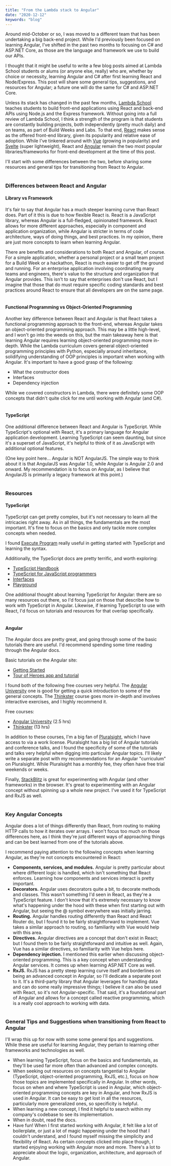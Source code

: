 ```yaml
---
title: "From the Lambda stack to Angular"
date: "2020-12-12"
keywords: "blog"
---
```


Around mid-October or so, I was moved to a different team that has been undertaking a big back-end project. While I'd previously been focused on learning Angular, I've shifted in the past two months to focusing on C# and ASP.NET Core, as those are the language and framework we use to build our APIs.

I thought that it might be useful to write a few blog posts aimed at Lambda School students or alums (or anyone else, really) who are, whether by choice or necessity, learning Angular and C# after first learning React and Node/Express. This post will share some general tips, suggestions, and resources for Angular; a future one will do the same for C# and ASP.NET Core.

Unless its stack has changed in the past few months, [Lambda School](https://lambdaschool.com/) teaches students to build front-end applications using React and back-end APIs using Node.js and the Express framework. Without going into a full review of Lambda School, I think a strength of the program is that students are constantly building projects, both independently (pretty much daily) and on teams, as part of Build Weeks and Labs. To that end, [React](https://reactjs.org/) makes sense as the offered front-end library, given its popularity and relative ease of adoption. While I've tinkered around with [Vue](https://vuejs.org/) (growing in popularity) and [Svelte](https://svelte.dev/) (super lightweight), React and [Angular](https://angular.io/) remain the two most popular libraries/frameworks for front-end development at the time of this post.

I'll start with some differences between the two, before sharing some resources and general tips for transitioning from React to Angular.<br/><br/>

### Differences between React and Angular

#### Library vs Framework

It's fair to say that Angular has a much steeper learning curve than React does. Part of it this is due to how flexible React is. React is a JavaScript library, whereas Angular is a full-fledged, opinionated framework. React allows for more different approaches, especially in component and application organization, while Angular is stricter in terms of code architecture, ways of doing things, and best practices. In my opinion, there are just more concepts to learn when learning Angular.

There are benefits and considerations to both React and Angular, of course. For a simple application, whether a personal project or a small team project for a Build Week or a hackathon, React is much easier to get off the ground and running. For an enterprise application involving coordinating many teams and engineers, there's value to the structure and organization that Angular provides. This isn't to say that enterprises don't use React, but I imagine that those that do must require specific coding standards and best practices around React to ensure that all developers are on the same page.<br/><br/>

#### Functional Programming vs Object-Oriented Programming

Another key difference between React and Angular is that React takes a functional programming approach to the front-end, whereas Angular takes an object-oriented programming approach. This may be a little high-level, and I won't go into the weeds on this, but the main takeaway here is that learning Angular requires learning object-oriented programming more in-depth. While the Lambda curriculum covers general object-oriented programming principles with Python, especially around inheritance, solidifying understanding of OOP principles is important when working with Angular. It's important to have a good grasp of the following:

- What the constructor does
- Interfaces
- Dependency injection

While we covered constructors in Lambda, there were definitely some OOP concepts that didn't quite click for me until working with Angular (and C#).<br/><br/>

#### TypeScript

One additional difference between React and Angular is TypeScript. While TypeScript's optional with React, it's a primary language for Angular application development. Learning TypeScript can seem daunting, but since it's a superset of JavaScript, it's helpful to think of it as JavaScript with additional optional features.

(One key point here... Angular is NOT AngularJS. The simple way to think about it is that AngularJS was Angular 1.0, while Angular is Angular 2.0 and onward. My recommendation is to focus on Angular, as I believe that AngularJS is primarily a legacy framework at this point.)<br/><br/>

### Resources

#### TypeScript

TypeScript can get pretty complex, but it's not necessary to learn all the intricacies right away. As in all things, the fundamentals are the most important. It's fine to focus on the basics and only tackle more complex concepts when needed.

I found [Execute Program](https://www.executeprogram.com/) really useful in getting started with TypeScript and learning the syntax.

Additionally, the TypeScript docs are pretty terrific, and worth exploring:

- [TypeScript Handbook](https://www.typescriptlang.org/docs/handbook/intro.html)
- [TypeScript for JavaScript programmers](https://www.typescriptlang.org/docs/handbook/typescript-in-5-minutes.html)
- [Interfaces](https://www.typescriptlang.org/docs/handbook/interfaces.html)
- [Playground](https://www.typescriptlang.org/play)

One additional thought about learning TypeScript for Angular: there are so many resources out there, so I'd focus just on those that describe how to work with TypeScript in Angular. Likewise, if learning TypeScript to use with React, I'd focus on tutorials and resources for that overlap specifically.<br/><br/>

#### Angular

The Angular docs are pretty great, and going through some of the basic tutorials there are useful. I'd recommend spending some time reading through the Angular docs.

Basic tutorials on the Angular site:

- [Getting Started](https://angular.io/start)
- [Tour of Heroes app and tutorial](https://angular.io/tutorial)

I found both of the following free courses very helpful. The [Angular University](https://angular-university.io/home) one is good for getting a quick introduction to some of the general concepts. The [Thinkster](https://thinkster.io/) course goes more in-depth and involves interactive exercises, and I highly recommend it.

Free courses:

- [Angular University](https://angular-university.io/course/getting-started-with-angular2) (2.5 hrs)
- [Thinkster](https://thinkster.io/topics/fundamentals-of-angular) (13 hrs)

In addition to these courses, I'm a big fan of [Pluralsight](https://www.pluralsight.com/), which I have access to via a work license. Pluralsight has a big list of Angular tutorials and conference talks, and I found the specificity of some of the tutorials and talks very helpful when digging into particular Angular topics. I'll likely write a separate post with my recommendations for an Angular "curriculum" on Pluralsight. While Pluralsight has a monthly fee, they often have free trial weekends or weeks.

Finally, [StackBlitz](https://stackblitz.com/) is great for experimenting with Angular (and other frameworks) in the browser. It's great to experimenting with an Angular concept without spinning up a whole new project. I've used it for TypeScript and RxJS as well.<br/><br/>

### Key Angular Concepts

Angular does a lot of things differently than React, from routing to making HTTP calls to how it iterates over arrays. I won't focus too much on those differences here, as I think they're just different ways of approaching things and can be best learned from one of the tutorials above.

I recommend paying attention to the following concepts when learning Angular, as they're not concepts encountered in React:

- **Components, services, and modules.** Angular is pretty particular about where different logic is handled, which isn't something that React enforces. Learning how components and services interact is pretty important.
- **Decorators.** Angular uses decorators quite a bit, to decorate methods and classes. This wasn't something I'd seen in React, as they're a TypeScript feature. I don't know that it's extremely necessary to know what's happening under the hood with these when first starting out with Angular, but seeing the @ symbol everywhere was initially jarring.
- **Routing.** Angular handles routing differently than React and React Router do, but I found it to be fairly straightforward to implement. Vue takes a similar approach to routing, so familiarity with Vue would help with this area.
- **Directives.** Angular directives are a concept that don't exist in React; but I found them to be fairly straightforward and intuitive as well. Again, Vue has a similar directives, so familiarity with Vue helps here.
- **Dependency injection.** I mentioned this earlier when discussing object-oriented programming. This is a key concept when understanding Angular services. It comes up when learning ASP.NET Core as well.
- **RxJS.** RxJS has a pretty steep learning curve itself and borderlines on being an advanced concept in Angular, so I'll dedicate a separate post to it. It's a third-party library that Angular leverages for handling data and can do some really impressive things; I believe it can also be used with React, so it's not Angular-specific. That said, it's a foundational part of Angular and allows for a concept called reactive programming, which is a really cool approach to working with data.<br/><br/>

### General Tips and Suggestions when transitioning from React to Angular

I'll wrap this up for now with some some general tips and suggestions. While these are useful for learning Angular, they pertain to learning other frameworks and technologies as well.

- When learning TypeScript, focus on the basics and fundamentals, as they'll be used far more often than advanced and complex concepts.
- When seeking out resources on concepts tangential to Angular (TypeScript, object-oriented programming, RxJS, etc.), focus on how those topics are implemented specifically in Angular. In other words, focus on when and where TypeScript is used in Angular, which object-oriented programming concepts are key in Angular, and how RxJS is used in Angular. It can be easy to get lost in all the resources, particularly more generalized ones, so specificity is helpful.
- When learning a new concept, I find it helpful to search within my company's codebase to see its implementation.
- When in doubt, read the docs.
- Have fun! When I first started working with Angular, it felt like a lot of boilerplate, or just a lot of magic happening under the hood that I couldn't understand, and I found myself missing the simplicity and flexibility of React. As certain concepts clicked into place though, I started enjoying working with Angular more and more. There's a lot to appreciate about the logic, organization, architecture, and approach of Angular.
